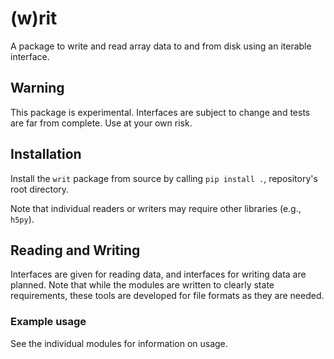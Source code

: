 # (w)rit

A package to write and read array data to and from disk using an iterable interface.

## Warning

This package is experimental. Interfaces are subject to change and tests are
far from complete. Use at your own risk.

## Installation

Install the `writ` package from source by calling `pip install .`, repository's
root directory. 

Note that individual readers or writers may require other libraries (e.g., 
`h5py`).

## Reading and Writing

Interfaces are given for reading data, and interfaces for writing data are
planned. Note that while the modules are written to clearly state requirements,
these tools are developed for file formats as they are needed.

### Example usage

See the individual modules for information on usage.
